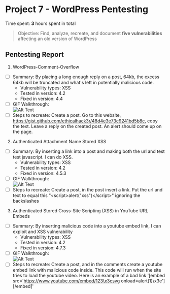 # Project 7 - WordPress Pentesting

Time spent: **3** hours spent in total

> Objective: Find, analyze, recreate, and document **five vulnerabilities** affecting an old version of WordPress

## Pentesting Report

1. WordPress-Comment-Overflow
  - [ ] Summary: By placing a long enough reply on a post, 64kb, the excess 64kb will be truncated and what's left in potentially malicious code. 
    - Vulnerability types: XSS
    - Tested in version: 4.2
    - Fixed in version: 4.4
  - [ ] GIF Walkthrough: <br>
  ![Alt Text](https://media.giphy.com/media/7E5lCjTAVgn5xGBnEq/giphy.gif)
  - [ ] Steps to recreate: Create a post. Go to this website, https://gist.github.com/ethicalhack3r/48d4e3e73c9241bd5b8c, copy the text. Leave a reply on the created post. An alert should come up on the page. 
2. Authenticated Attachment Name Stored XSS
  - [ ] Summary: By inserting a link into a post and making both the url and test test javascript. I can do XSS.
    - Vulnerability types: XSS
    - Tested in version: 4.2
    - Fixed in version: 4.5.3
  - [ ] GIF Walkthrough: <br>
  ![Alt Text](https://media.giphy.com/media/4NrBRwPZR8YdDkZw5E/giphy.gif)
  - [ ] Steps to recreate: Create a post, in the post insert a link. Put the url and text to equal this "\<script>alert("xss")\</script>" ignoring the backslashes
3. Authenticated Stored Cross-Site Scripting (XSS) in YouTube URL Embeds
  - [ ] Summary: By inserting malicious code into a youtube embed link, I can exploit and XSS vulnerability 
    - Vulnerability types: XSS
    - Tested in version: 4.2
    - Fixed in version: 4.7.3
  - [ ] GIF Walkthrough: <br>
![Alt Text](https://media.giphy.com/media/69pvSmCrWQbNGaGR0z/giphy.gif)
  - [ ] Steps to recreate: Create a post, and in the comments create a youtube embed link with malicious code inside. This code will run when the site tries to load the youtube video. Here is an example of a bad link '\[embed src='https://www.youtube.com/embed/123\x3csvg onload=alert(1)\x3e']\[/embed]'
